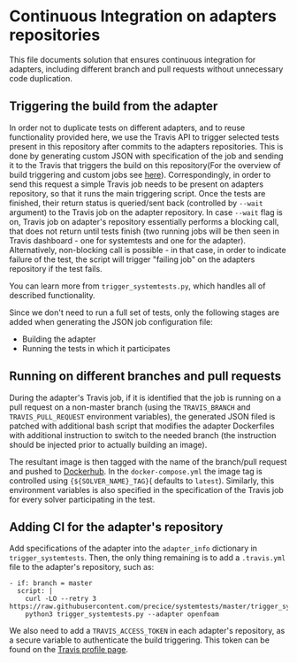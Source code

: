 
# Continuous Integration on adapters repositories

This file documents solution that ensures continuous integration for adapters, including different branch
and pull requests without unnecessary code duplication.

## Triggering the build from the adapter

In order not to duplicate tests on different adapters, and to reuse functionality provided here, we use the Travis API
to trigger selected tests present in this repository after commits to the adapters repositories. This is done by
generating custom JSON with specification of the job and sending it to the Travis that triggers the build on this repository(For the overview of build triggering and custom jobs 
see [here](https://docs.travis-ci.com/user/triggering-builds/)).
Correspondingly, in order to send this request a simple Travis job needs to be present on adapters repository, so that it runs the main triggering script.
Once the tests are finished, their return status is queried/sent back (controlled by `--wait` argument) to the Travis job on the adapter repository. 
In case `--wait` flag is on, Travis job on adapter's repository essentially performs a blocking call, that does not return until tests finish (two running jobs 
will be then seen in Travis dashboard - one for systemtests and one for the adapter). Alternatively, non-blocking call is possible - in that case, in order to indicate
failure of the test, the script will trigger "failing job" on the adapters repository if the test fails.

You can learn more from `trigger_systemtests.py`, which handles all of described functionality.

Since we don't need to run a full set of tests, only the following stages are added when generating the JSON job configuration file:
- Building the adapter
- Running the tests in which it participates

## Running on different branches and pull requests

During the adapter's Travis job, if it is identified that the job is running on a pull request on a non-master branch (using the
`TRAVIS_BRANCH` and `TRAVIS_PULL_REQUEST` environment variables), the generated JSON filed is patched with additional bash script that modifies
the adapter Dockerfiles with additional instruction to switch to the needed branch (the instruction should be injected prior
to actually building an image).

The resultant image is then tagged with the name of the branch/pull request and pushed to [Dockerhub](https://hub.docker.com/u/precice). In the `docker-compose.yml` the image tag
is controlled using  `{${SOLVER_NAME}_TAG}`( defaults to `latest`). Similarly, this environment variables is also specified in the specification of the Travis job
for every solver participating in the test.

## Adding CI for the adapter's repository

Add specifications of the adapter into the `adapter_info` dictionary in `trigger_systemtests`.
Then, the only thing remaining is to add a `.travis.yml` file to the adapter's repository, such as:

    - if: branch = master
      script: |
        curl -LO --retry 3 https://raw.githubusercontent.com/precice/systemtests/master/trigger_systemtests.py
        python3 trigger_systemtests.py --adapter openfoam

We also need to add a `TRAVIS_ACCESS_TOKEN` in each adapter's repository, as a secure variable to authenticate the build triggering. This token can be
found on the [Travis profile page](https://travis-ci.org/account/preferences).
